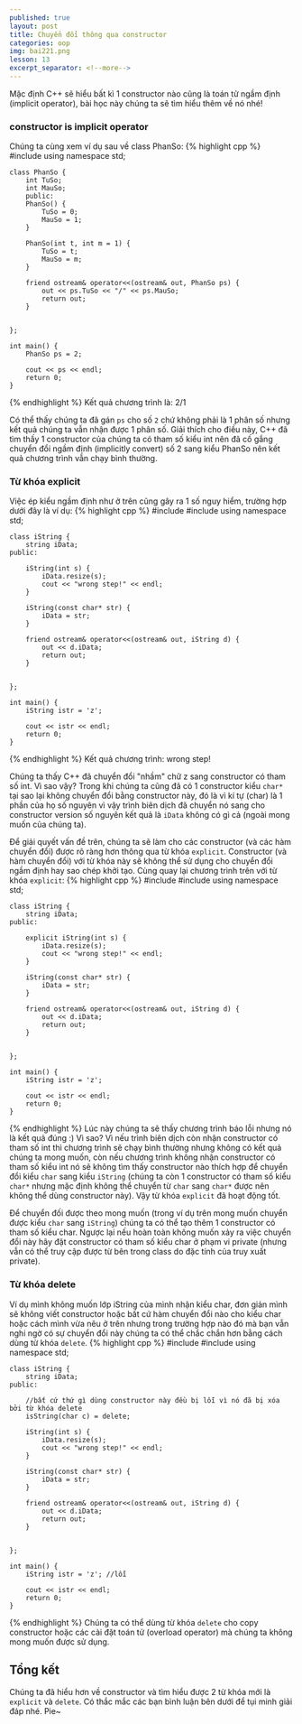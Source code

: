 ```yaml
---
published: true
layout: post
title: Chuyển đổi thông qua constructor
categories: oop
img: bai221.png
lesson: 13
excerpt_separator: <!--more-->
---
```

Mặc định C++ sẽ hiểu bất kì 1 constructor nào cũng là toán tử ngầm định (implicit operator), bài học này chúng ta sẽ tìm hiểu thêm về nó nhé!<!--more-->
### constructor is implicit operator
Chúng ta cùng xem ví dụ sau về class PhanSo:
{% highlight cpp %}
    #include <iostream>
    using namespace std;
     
    class PhanSo {
    	int TuSo;
    	int MauSo;
    	public:
    	PhanSo() {
    		TuSo = 0;
    		MauSo = 1;
    	}
     
    	PhanSo(int t, int m = 1) {
    		TuSo = t;
    		MauSo = m;
    	}
     
    	friend ostream& operator<<(ostream& out, PhanSo ps) {
    		out << ps.TuSo << "/" << ps.MauSo;
    		return out;
    	}
     
     
    };
     
    int main() {
    	PhanSo ps = 2;
     
    	cout << ps << endl;
    	return 0;
    }
{% endhighlight %}
Kết quả chương trình là: 2/1
  
Có thể thấy chúng ta đã gán ``ps`` cho số ``2`` chứ không phải là 1 phân số nhưng kết quả chúng ta vẫn nhận được 1 phân số. Giải thích cho điều này, C++ đã tìm thấy 1 constructor của chúng ta có tham số kiểu int nên đã cố gắng chuyển đổi ngầm định (implicitly convert) số 2 sang kiểu PhanSo nên kết quả chương trình vẫn chạy bình thường.
### Từ khóa explicit
Việc ép kiểu ngầm định như ở trên cũng gây ra 1 số nguy hiểm, trường hợp dưới đây là ví dụ:
{% highlight cpp %}
    #include <iostream>
    #include <string>
    using namespace std;
     
    class iString {
    	string iData;
    public:
     
    	iString(int s) {
    		iData.resize(s);
    		cout << "wrong step!" << endl;
    	}
     
    	iString(const char* str) {
    		iData = str;
    	}
     
    	friend ostream& operator<<(ostream& out, iString d) {
    		out << d.iData;
    		return out;
    	}
     
     
    };
     
    int main() {
    	iString istr = 'z';
     
    	cout << istr << endl;
    	return 0;
    }
{% endhighlight %}
Kết quả chương trình: wrong step!
  
Chúng ta thấy C++ đã chuyển đổi "nhầm" chữ z sang constructor có tham số int. Vì sao vậy? Trong khi chúng ta cũng đã có 1 constructor kiểu ``char*`` tại sao lại không chuyển đổi bằng constructor này, đó là vì kí tự (char) là 1 phần của họ số nguyên vì vậy trình biên dịch đã chuyển nó sang cho constructor version số nguyên kết quả là ``iData`` không có gì cả (ngoài mong muốn của chúng ta).
 
Để giải quyết vấn đề trên, chúng ta sẽ làm cho các constructor (và các hàm chuyển đổi) được rõ ràng hơn thông qua từ khóa ``explicit``. Constructor (và hàm chuyển đổi) với từ khóa này sẽ không thể sử dụng cho chuyển đổi ngầm định hay sao chép khởi tạo. Cùng quay lại chương trình trên với từ khóa ``explicit``:
{% highlight cpp %}
    #include <iostream>
    #include <string>
    using namespace std;
     
    class iString {
    	string iData;
    public:
     
    	explicit iString(int s) {
    		iData.resize(s);
    		cout << "wrong step!" << endl;
    	}
     
    	iString(const char* str) {
    		iData = str;
    	}
     
    	friend ostream& operator<<(ostream& out, iString d) {
    		out << d.iData;
    		return out;
    	}
     
     
    };
     
    int main() {
    	iString istr = 'z';
     
    	cout << istr << endl;
    	return 0;
    }
{% endhighlight %}
Lúc này chúng ta sẽ thấy chương trình báo lỗi nhưng nó là kết quả đúng :) Vì sao? Vì nếu trình biên dịch còn nhận constructor có tham số int thì chương trình sẽ chạy bình thường nhưng không có kết quả chúng ta mong muốn, còn nếu chương trình không nhận constructor có tham số kiểu int nó sẽ không tìm thấy constructor nào thích hợp để chuyển đổi kiểu ``char`` sang kiểu ``iString`` (chúng ta còn 1 constructor có tham số kiểu ``char*`` nhưng mặc định không thể chuyển từ ``char`` sang ``char*`` được nên không thể dùng constructor này). Vậy từ khóa ``explicit`` đã hoạt động tốt.

Để chuyển đối được theo mong muốn (trong ví dụ trên mong muốn chuyển được kiểu ``char`` sang ``iString``) chúng ta có thể tạo thêm 1 constructor có tham số kiểu char. Ngược lại nếu hoàn toàn không muốn xảy ra việc chuyển đổi này hãy đặt constructor có tham số kiểu char ở phạm vi private (nhưng vẫn có thể truy cập được từ bên trong class do đặc tính của truy xuất private).
### Từ khóa delete
Ví dụ mình không muốn lớp iString của mình nhận kiểu char, đơn giản mình sẽ không viết constructor hoặc bất cứ hàm chuyển đổi nào cho kiểu char hoặc cách mình vừa nêu ở trên nhưng trong trường hợp nào đó mà bạn vẫn nghi ngờ có sự chuyển đổi này chúng ta có thể chắc chắn hơn bằng cách dùng từ khóa ``delete``.
{% highlight cpp %}
    #include <iostream>
    #include <string>
    using namespace std;
     
    class iString {
    	string iData;
    public:
     	
  		//bất cứ thứ gì dùng constructor này đều bị lỗi vì nó đã bị xóa bởi từ khóa delete
  		isString(char c) = delete;
  
    	iString(int s) {
    		iData.resize(s);
    		cout << "wrong step!" << endl;
    	}
     
    	iString(const char* str) {
    		iData = str;
    	}
     
    	friend ostream& operator<<(ostream& out, iString d) {
    		out << d.iData;
    		return out;
    	}
     
     
    };
     
    int main() {
    	iString istr = 'z'; //lỗi
     
    	cout << istr << endl;
    	return 0;
    }
{% endhighlight %}
Chúng ta có thể dùng từ khóa ``delete`` cho copy constructor hoặc các cài đặt toán tử (overload operator) mà chúng ta không mong muốn được sử dụng.
## Tổng kết
Chúng ta đã hiểu hơn về constructor và tìm hiểu được 2 từ khóa mới là ``explicit`` và ``delete``. Có thắc mắc các bạn bình luận bên dưới để tụi minh giải đáp nhé. Pie~
